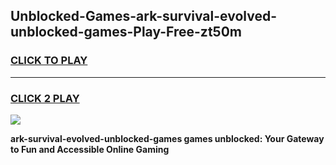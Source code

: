
## Unblocked-Games-ark-survival-evolved-unblocked-games-Play-Free-zt50m
<h3>
<a href="https://premium76.site?title=ark-survival-evolved-unblocked-games&ref=18A">CLICK TO PLAY</a></h3>
<hr>

<h3>
<a href="https://premium76.site?title=ark-survival-evolved-unblocked-games&ref=18A">CLICK 2 PLAY</a>
  
</h3>

<a href="https://premium76.site?title=ark-survival-evolved-unblocked-games&ref=18A"><img src="https://clearcache.store/games.png"></a>


**ark-survival-evolved-unblocked-games games unblocked: Your Gateway to Fun and Accessible Online Gaming**
